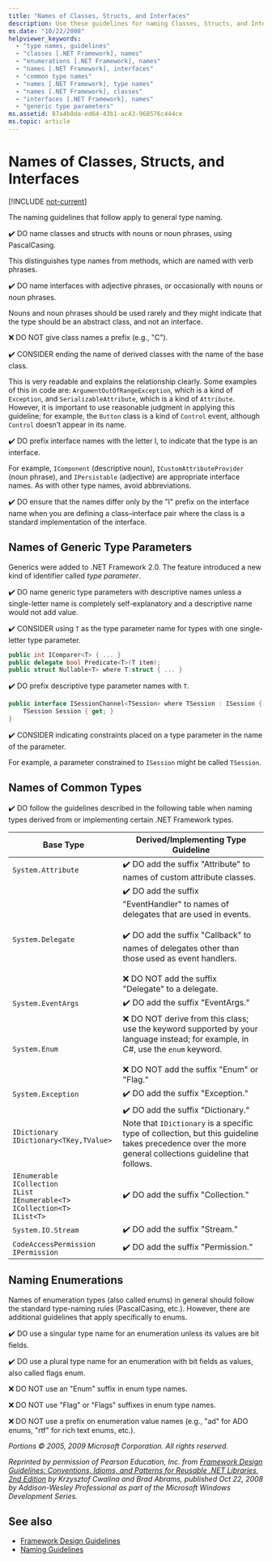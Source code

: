 ```yaml
---
title: "Names of Classes, Structs, and Interfaces"
description: Use these guidelines for naming Classes, Structs, and Interfaces as part of guidelines for designing libraries that extend and interact .NET libraries.
ms.date: "10/22/2008"
helpviewer_keywords:
  - "type names, guidelines"
  - "classes [.NET Framework], names"
  - "enumerations [.NET Framework], names"
  - "names [.NET Framework], interfaces"
  - "common type names"
  - "names [.NET Framework], type names"
  - "names [.NET Framework], classes"
  - "interfaces [.NET Framework], names"
  - "generic type parameters"
ms.assetid: 87a4b0da-ed64-43b1-ac43-968576c444ce
ms.topic: article
---
```

# Names of Classes, Structs, and Interfaces

[!INCLUDE [not-current](includes/not-current.md)]

The naming guidelines that follow apply to general type naming.

 ✔️ DO name classes and structs with nouns or noun phrases, using PascalCasing.

 This distinguishes type names from methods, which are named with verb phrases.

 ✔️ DO name interfaces with adjective phrases, or occasionally with nouns or noun phrases.

 Nouns and noun phrases should be used rarely and they might indicate that the type should be an abstract class, and not an interface.

 ❌ DO NOT give class names a prefix (e.g., "C").

 ✔️ CONSIDER ending the name of derived classes with the name of the base class.

 This is very readable and explains the relationship clearly. Some examples of this in code are: `ArgumentOutOfRangeException`, which is a kind of `Exception`, and `SerializableAttribute`, which is a kind of `Attribute`. However, it is important to use reasonable judgment in applying this guideline; for example, the `Button` class is a kind of `Control` event, although `Control` doesn’t appear in its name.

 ✔️ DO prefix interface names with the letter I, to indicate that the type is an interface.

 For example, `IComponent` (descriptive noun), `ICustomAttributeProvider` (noun phrase), and `IPersistable` (adjective) are appropriate interface names. As with other type names, avoid abbreviations.

 ✔️ DO ensure that the names differ only by the "I" prefix on the interface name when you are defining a class–interface pair where the class is a standard implementation of the interface.

## Names of Generic Type Parameters

 Generics were added to .NET Framework 2.0. The feature introduced a new kind of identifier called *type parameter*.

 ✔️ DO name generic type parameters with descriptive names unless a single-letter name is completely self-explanatory and a descriptive name would not add value.

 ✔️ CONSIDER using `T` as the type parameter name for types with one single-letter type parameter.

```csharp
public int IComparer<T> { ... }
public delegate bool Predicate<T>(T item);
public struct Nullable<T> where T:struct { ... }
```

 ✔️ DO prefix descriptive type parameter names with `T`.

```csharp
public interface ISessionChannel<TSession> where TSession : ISession {
    TSession Session { get; }
}
```

 ✔️ CONSIDER indicating constraints placed on a type parameter in the name of the parameter.

 For example, a parameter constrained to `ISession` might be called `TSession`.

## Names of Common Types

 ✔️ DO follow the guidelines described in the following table when naming types derived from or implementing certain .NET Framework types.

|Base Type|Derived/Implementing Type Guideline|
|---------------|------------------------------------------|
|`System.Attribute`|✔️ DO add the suffix "Attribute" to names of custom attribute classes.|
|`System.Delegate`|✔️ DO add the suffix "EventHandler" to names of delegates that are used in events.<br /><br /> ✔️ DO add the suffix "Callback" to names of delegates other than those used as event handlers.<br /><br /> ❌ DO NOT add the suffix "Delegate" to a delegate.|
|`System.EventArgs`|✔️ DO add the suffix "EventArgs."|
|`System.Enum`|❌ DO NOT derive from this class; use the keyword supported by your language instead; for example, in C#, use the `enum` keyword.<br /><br /> ❌ DO NOT add the suffix "Enum" or "Flag."|
|`System.Exception`|✔️ DO add the suffix "Exception."|
|`IDictionary` <br /> `IDictionary<TKey,TValue>`|✔️ DO add the suffix "Dictionary." Note that `IDictionary` is a specific type of collection, but this guideline takes precedence over the more general collections guideline that follows.|
|`IEnumerable` <br /> `ICollection` <br /> `IList` <br /> `IEnumerable<T>` <br /> `ICollection<T>` <br /> `IList<T>`|✔️ DO add the suffix "Collection."|
|`System.IO.Stream`|✔️ DO add the suffix "Stream."|
|`CodeAccessPermission IPermission`|✔️ DO add the suffix "Permission."|

## Naming Enumerations

 Names of enumeration types (also called enums) in general should follow the standard type-naming rules (PascalCasing, etc.). However, there are additional guidelines that apply specifically to enums.

 ✔️ DO use a singular type name for an enumeration unless its values are bit fields.

 ✔️ DO use a plural type name for an enumeration with bit fields as values, also called flags enum.

 ❌ DO NOT use an "Enum" suffix in enum type names.

 ❌ DO NOT use "Flag" or "Flags" suffixes in enum type names.

 ❌ DO NOT use a prefix on enumeration value names (e.g., "ad" for ADO enums, "rtf" for rich text enums, etc.).

 *Portions © 2005, 2009 Microsoft Corporation. All rights reserved.*

 *Reprinted by permission of Pearson Education, Inc. from [Framework Design Guidelines: Conventions, Idioms, and Patterns for Reusable .NET Libraries, 2nd Edition](https://www.informit.com/store/framework-design-guidelines-conventions-idioms-and-9780321545619) by Krzysztof Cwalina and Brad Abrams, published Oct 22, 2008 by Addison-Wesley Professional as part of the Microsoft Windows Development Series.*

## See also

- [Framework Design Guidelines](index.md)
- [Naming Guidelines](naming-guidelines.md)
